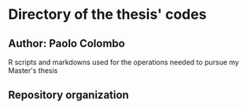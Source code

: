# Directory of the thesis' codes
## Author: Paolo Colombo

R scripts and markdowns used for the operations needed to pursue my Master's thesis

## Repository organization
